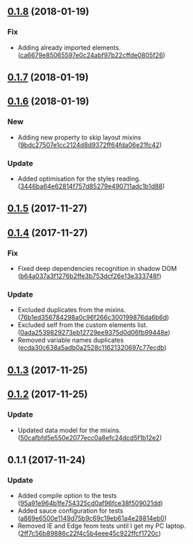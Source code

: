 <a name="0.1.8"></a>
## [0.1.8](https://github.com/advanced-rest-client/polymer-styles-analyzer/compare/0.1.7...0.1.8) (2018-01-19)


### Fix

* Adding already imported elements. ([ca6679e85065597e0c24abf97b22cffde0805f26](https://github.com/advanced-rest-client/polymer-styles-analyzer/commit/ca6679e85065597e0c24abf97b22cffde0805f26))



<a name="0.1.7"></a>
## [0.1.7](https://github.com/advanced-rest-client/polymer-styles-analyzer/compare/0.1.6...0.1.7) (2018-01-19)




<a name="0.1.6"></a>
## [0.1.6](https://github.com/advanced-rest-client/polymer-styles-analyzer/compare/0.1.5...0.1.6) (2018-01-19)


### New

* Adding new property to skip layout mixins ([9bdc27507e1cc2124d8d9372ff64fda06e21fc42](https://github.com/advanced-rest-client/polymer-styles-analyzer/commit/9bdc27507e1cc2124d8d9372ff64fda06e21fc42))

### Update

* Added optimisation for the styles reading. ([3446ba64e62814f757d85279e490711adc1b1d88](https://github.com/advanced-rest-client/polymer-styles-analyzer/commit/3446ba64e62814f757d85279e490711adc1b1d88))



<a name="0.1.5"></a>
## [0.1.5](https://github.com/advanced-rest-client/polymer-styles-analyzer/compare/0.1.4...0.1.5) (2017-11-27)




<a name="0.1.4"></a>
## [0.1.4](https://github.com/advanced-rest-client/polymer-styles-analyzer/compare/0.1.3...0.1.4) (2017-11-27)


### Fix

* Fixed deep dependencies recognition in shadow DOM ([b64a037a3f1276b2ffe3b753dcf26e13e333748f](https://github.com/advanced-rest-client/polymer-styles-analyzer/commit/b64a037a3f1276b2ffe3b753dcf26e13e333748f))

### Update

* Excluded duplicates from the mixins. ([76b1ed356784298a0c96f266c300199876da6b6d](https://github.com/advanced-rest-client/polymer-styles-analyzer/commit/76b1ed356784298a0c96f266c300199876da6b6d))
* Excluded self from the custom elements list. ([0ada2539829273eb12729ee9375d0d06fb99448e](https://github.com/advanced-rest-client/polymer-styles-analyzer/commit/0ada2539829273eb12729ee9375d0d06fb99448e))
* Removed variable names duplicates ([ecda30c638a5adb0a2528c11621320697c77ecdb](https://github.com/advanced-rest-client/polymer-styles-analyzer/commit/ecda30c638a5adb0a2528c11621320697c77ecdb))



<a name="0.1.3"></a>
## [0.1.3](https://github.com/advanced-rest-client/polymer-styles-analyzer/compare/0.1.2...0.1.3) (2017-11-25)




<a name="0.1.2"></a>
## [0.1.2](https://github.com/advanced-rest-client/polymer-styles-analyzer/compare/0.1.1...0.1.2) (2017-11-25)


### Update

* Updated data model for the mixins. ([50cafbfd5e550e2077ecc0a8efc24dcd5f1b12e2](https://github.com/advanced-rest-client/polymer-styles-analyzer/commit/50cafbfd5e550e2077ecc0a8efc24dcd5f1b12e2))



<a name="0.1.1"></a>
## 0.1.1 (2017-11-24)


### Update

* Added compile option to the tests ([95a91e964b1fe754325cd0af96fce38f509021dd](https://github.com/advanced-rest-client/polymer-styles-analyzer/commit/95a91e964b1fe754325cd0af96fce38f509021dd))
* Added sauce configuration for tests ([a869e6500e1149d75b9c69c19eb61a4e28814eb0](https://github.com/advanced-rest-client/polymer-styles-analyzer/commit/a869e6500e1149d75b9c69c19eb61a4e28814eb0))
* Removed IE and Edge feom tests until I get my PC laptop. ([2ff7c56b89886c22f4c5b4eee45c922ffcf1720c](https://github.com/advanced-rest-client/polymer-styles-analyzer/commit/2ff7c56b89886c22f4c5b4eee45c922ffcf1720c))



